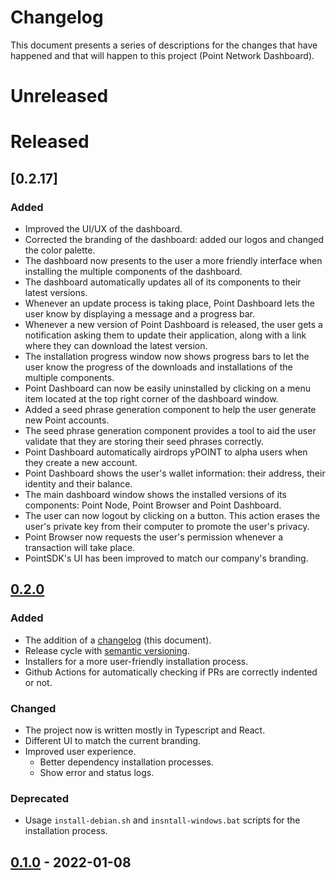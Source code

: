 # Changelog

This document presents a series of descriptions for the changes that
have happened and that will happen to this project (Point Network
Dashboard).

# Unreleased

# Released

## [0.2.17]

### Added

- Improved the UI/UX of the dashboard.
- Corrected the branding of the dashboard: added our logos and changed the
    color palette.
- The dashboard now presents to the user a more friendly interface when
    installing the multiple components of the dashboard.
- The dashboard automatically updates all of its components to their latest
    versions.
- Whenever an update process is taking place, Point Dashboard lets the user
    know by displaying a message and a progress bar.
- Whenever a new version of Point Dashboard is released, the user gets a
    notification asking them to update their application, along with a link
    where they can download the latest version.
- The installation progress window now shows progress bars to let the user
    know the progress of the downloads and installations of the multiple
    components.
- Point Dashboard can now be easily uninstalled by clicking on a menu item
    located at the top right corner of the dashboard window.
- Added a seed phrase generation component to help the user generate new Point
    accounts.
- The seed phrase generation component provides a tool to aid the user
    validate that they are storing their seed phrases correctly.
- Point Dashboard automatically airdrops yPOINT to alpha users when they
    create a new account.
- Point Dashboard shows the user's wallet information: their address, their
    identity and their balance.
- The main dashboard window shows the installed versions of its components:
    Point Node, Point Browser and Point Dashboard.
- The user can now logout by clicking on a button. This action erases the
    user's private key from their computer to promote the user's privacy.
- Point Browser now requests the user's permission whenever a transaction will
    take place.
- PointSDK's UI has been improved to match our company's branding.
    

## [0.2.0]
### Added
- The addition of a [changelog](https://keepachangelog.com/en/1.0.0/)
  (this document).
- Release cycle with [semantic
  versioning](https://semver.org/spec/v2.0.0.html).
- Installers for a more user-friendly installation process.
- Github Actions for automatically checking if PRs are correctly
  indented or not.
### Changed
- The project now is written mostly in Typescript and React.
- Different UI to match the current branding.
- Improved user experience.
  - Better dependency installation processes.
  - Show error and status logs.
### Deprecated
- Usage `install-debian.sh` and `insntall-windows.bat` scripts for the
  installation process.

## [0.1.0] - 2022-01-08

[0.2.0]: https://github.com/pointnetwork/pointnetwork-dashboard/compare/0.1.0...0.2.0
[0.1.0]: https://github.com/pointnetwork/pointnetwork-dashboard/releases/tag/0.1.0
